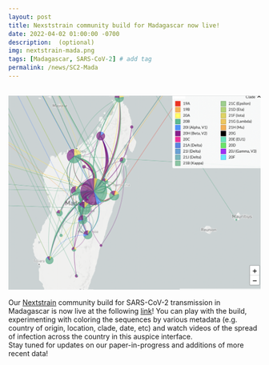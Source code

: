 ```yaml
---
layout: post
title: Nexststrain community build for Madagascar now live!
date: 2022-04-02 01:00:00 -0700
description:  (optional)
img: nextstrain-mada.png
tags: [Madagascar, SARS-CoV-2] # add tag
permalink: /news/SC2-Mada
---
```

<br />

<img src="/assets/img/nextstrain-mada.png" alt="SC2-mad" class="float-start col-md-5" />

<br />

Our [Nextstrain](https://nextstrain.org) community build for SARS-CoV-2 transmission in Madagascar is now live at the following [link](https://nextstrain.org/community/brooklabteam/ncov-Madagascar)! You can play with the build, experimenting with coloring the sequences by various metadata (e.g. country of origin, location, clade, date, etc) and watch videos of the spread of infection across the country in this auspice interface.
<br> 
Stay tuned for updates on our paper-in-progress and additions of more recent data!

<br />


